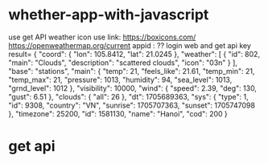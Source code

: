 # whether-app-with-javascript
use get API weather
icon use link:  https://boxicons.com/
https://openweathermap.org/current
appid : ?? login web and get api key 
result= 
{
    "coord": {
        "lon": 105.8412,
        "lat": 21.0245
    },
    "weather": [
        {
            "id": 802,
            "main": "Clouds",
            "description": "scattered clouds",
            "icon": "03n"
        }
    ],
    "base": "stations",
    "main": {
        "temp": 21,
        "feels_like": 21.61,
        "temp_min": 21,
        "temp_max": 21,
        "pressure": 1013,
        "humidity": 94,
        "sea_level": 1013,
        "grnd_level": 1012
    },
    "visibility": 10000,
    "wind": {
        "speed": 2.39,
        "deg": 130,
        "gust": 6.51
    },
    "clouds": {
        "all": 26
    },
    "dt": 1705689363,
    "sys": {
        "type": 1,
        "id": 9308,
        "country": "VN",
        "sunrise": 1705707363,
        "sunset": 1705747098
    },
    "timezone": 25200,
    "id": 1581130,
    "name": "Hanoi",
    "cod": 200
}
# get api 